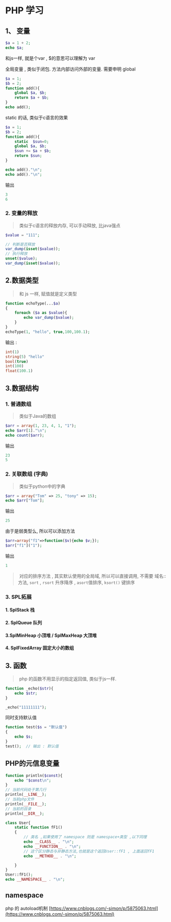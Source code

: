 # PHP 学习

## 1、 变量

```php
$a = 1 + 2;
echo $a;
```

和js一样, 就是个var , $的意思可以理解为 var



全局变量 , 类似于闭包.  方法内部访问外部的变量. 需要申明 global

```php
$a = 1;
$b = 2;
function add(){
    global $a, $b;
    return $a + $b;
}
echo add();
```



static 的话, 类似于c语言的效果

```php
$a = 1;
$b = 2;
function add(){
    static  $sun=0;
    global $a, $b;
    $sun += $a + $b;
    return $sun;
}

echo add()."\n";
echo add()."\n";
```

输出 

```java
3
6
```

### 2. 变量的释放

> ​	类似于c语言的释放内存, 可以手动释放, 比java强点

```php
$value = "111";

// 判断是否释放
var_dump(isset($value));
// 执行释放
unset($value);
var_dump(isset($value));
```



## 2.数据类型

> ​	和 js 一样, 赋值就是定义类型

```php
function echoType(...$a)
{
    foreach ($a as $value){
        echo var_dump($value);
    }
}
echoType(1, "hello", true,100,100.1);
```

输出 : 

```php
int(1)
string(5) "hello"
bool(true)
int(100)
float(100.1)
```



## 3.数据结构

### 1. 普通数组

> ​	类似于Java的数组

```php
$arr = array(1, 23, 4, 1, "1");
echo $arr[1]."\n";
echo count($arr);
```

输出

```java
23
5
```

### 2. 关联数组 (字典)

> ​	类似于python中的字典

```php
$arr = array("Tom" => 25, "tony" => 15);
echo $arr["Tom"];
```

输出

```php
25
```



由于是弱类型么, 所以可以添加方法

```php
$arr=array("f1"=>function($v){echo $v;});
$arr["f1"]("1");
```

输出

```php
1
```



> ​	对应的排序方法 , 其实默认使用的全局域, 所以可以直接调用, 不需要 域名::方法, `sort` , `rsort`  升序降序 ,  `asort`值排序, `ksort()`  键排序

### 3. SPL拓展

#### 1. SplStack  栈

#### 2. SplQueue 队列

#### 3.SplMinHeap  小顶堆  / SplMaxHeap 大顶堆

#### 4. SplFixedArray 固定大小的数组







## 3. 函数

> ​	php 的函数不用显示的指定返回值, 类似于js一样. 

```php
function _echo($str){
    echo $str;
}

_echo("11111111");
```



同时支持默认值 

```php
function test($s = "默认值")
{
    echo $s;
}
test();  // 输出 : 默认值
```



## PHP的元信息变量

```php
function println($const){
    echo "$const\n";
}
// 当前代码处于第几行
println(__LINE__);
// 当前php文件
println(__FILE__);
// 当前的目录
println(__DIR__);

class User{
    static function fF1()
    {
        // 类名 ,如果使用了 namespace 则是 namespace+类型 ,以下同理
        echo __CLASS__ . "\n";
        echo __FUNCTION__ . "\n";
        // 这个区分静态与非静态方法,也就是这个返回User::fF1 , 上面返回fF1
        echo __METHOD__ . "\n";

    }
}
User::fF1();
echo __NAMESPACE__ . "\n";
```



## namespace

php 的 autoload机制 [https://www.cnblogs.com/-simon/p/5875063.html](https://www.cnblogs.com/-simon/p/5875063.html)

